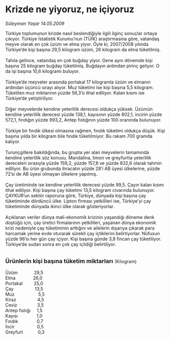 # Krizde ne yiyoruz, ne içiyoruz

*Süleyman Yaşar 14.05.2009*

<div class="taraf_structure_2col_1zq">
<div class="margen_n">



 <p>Türkiye toplumunun krizde nasıl beslendiğiyle ilgili ilginç sonuçlar ortaya çıkıyor. Türkiye İstatistik Kurumu’nun (TÜİK) araştırmasına göre, vatandaş meyve olarak en çok üzüm ve elma yiyor. Öyle ki, 2007/2008 yılında Türkiye’de kişi başına 29,5 kilogram üzüm, 26 kilogram da elma tüketilmiş. <br/><br/>Tahıla gelince, vatandaş en çok buğday yiyor. Gene aynı dönemde kişi başına 25 kilogram buğday tüketilmiş. Buğdayın ardından pirinç geliyor. O da işi başına 10,6 kilogramı buluyor. <br/><br/>Türkiye’de meyveler arasında portakal 17 kilogramla üzüm ve elmanın ardından üçüncü sırayı alıyor. Muz tüketimi ise kişi başına 5,5 kilogram. Tüketilen muz miktarının yüzde 56,3’ü ithal ediliyor. Kalan kısmı ise Türkiye’de yetiştiriliyor. <br/><br/>Diğer meyvelerde kendine yeterlilik derecesi oldukça yüksek. Üzümün kendine yeterlilik derecesi yüzde 138,1, kayısının yüzde 802,1, incirin yüzde 572,1, fındığın yüzde 993,2, Antep fıstığının yüzde 100 oranında bulunuyor. <br/><br/>Türkiye bir fındık ülkesi olmasına rağmen, fındık tüketimi oldukça düşük. Kişi başına yılda bir kilogram bile fındık tüketilmiyor. Bu rakam 700 gramda kalıyor. <br/><br/>Turunçgillere bakıldığında, bu grupta yer alan meyvelerin tamamında kendine yeterlilik söz konusu. Mandalina, limon ve greyfurtta yeterlilik dereceleri sırasıyla yüzde 159,2, yüzde 157,8 ve yüzde 832,6 olarak tahmin ediliyor. Bu ürün grubunda ihracatın yüzde 28’i AB üyesi ülkelerine, yüzde 72’si de AB üyesi olmayan ülkelere yapılmış. <br/><br/>Çay üretiminde ise kendine yeterlilik derecesi yüzde 99,5. Çayın kalan kısmı ithal ediliyor. Kişi başına çay tüketimi 13,5 kilogram civarında bulunuyor. ÇAYKUR’un sektör raporuna göre, Türkiye, dünyada kişi başına çay tüketiminde dördüncü ülke. Lipton firması yetkilileri ise, Türkiye’yi çay tüketiminde dünyada ikinci ülke olarak gösteriyorlar. <br/><br/>Açıklanan veriler dünya mali-ekonomik krizinin yaşandığı döneme denk düştüğü için, çay üretici firmalarının yetkilileri, yaşanan dünya ekonomik krizi nedeniyle çay tüketiminin arttığını ve ailelerin dışarıya çıkarak para harcamak yerine evde oturarak sürekli çay içtiklerini belirtiyorlar. Nüfusun yüzde 96’sı her gün çay içiyor. Kişi başına günde 3,8 fincan çay tüketiliyor. Türkiye’de sudan sonra en çok çay içildiği belirtiliyor.<b> <br/><br/><br/><font size="4">Ürünlerin kişi başına tüketim miktarları</font></b><font size="4"> </font>(Kilogram)<u></u> <br/><br/>Üzüm             29,5 <br/>Elma              26,0 <br/>Portakal         25,0 <br/>Çay                 13,5 <br/>Muz                   5,5 <br/>Kiraz                 4,5 <br/>Ceviz                3,5 <br/>Antep fıstığı     1,5 <br/>Kayısı               1,0 <br/>Fındık               0,7 <br/>İncir                  0,5 <br/>Greyfurt            0,3</p>

<br/>


<div id="taraf_not">
</div>

</div>


</div>
